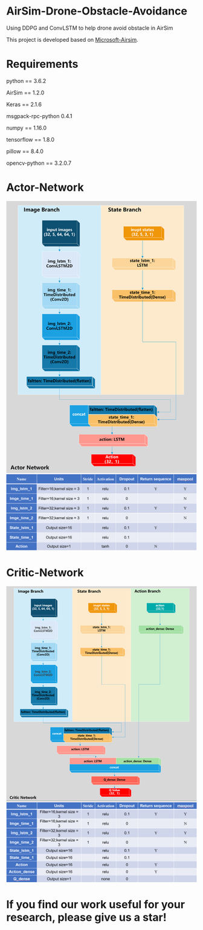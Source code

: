 # AirSim-Drone-Obstacle-Avoidance
Using DDPG and ConvLSTM to help drone avoid obstacle in AirSim

This project is developed based on [Microsoft-Airsim](https://github.com/microsoft/AirSim).

# Requirements
python == 3.6.2

AirSim == 1.2.0

Keras == 2.1.6

msgpack-rpc-python 0.4.1

numpy == 1.16.0

tensorflow == 1.8.0

pillow == 8.4.0

opencv-python == 3.2.0.7

# Actor-Network
![image](./images/actor.png)
![image](./images/actor_details.png)


# Critic-Network
![image](./images/critic.png)
![image](./images/critic_details.png)


# If you find our work useful for your research, please give us a star!
